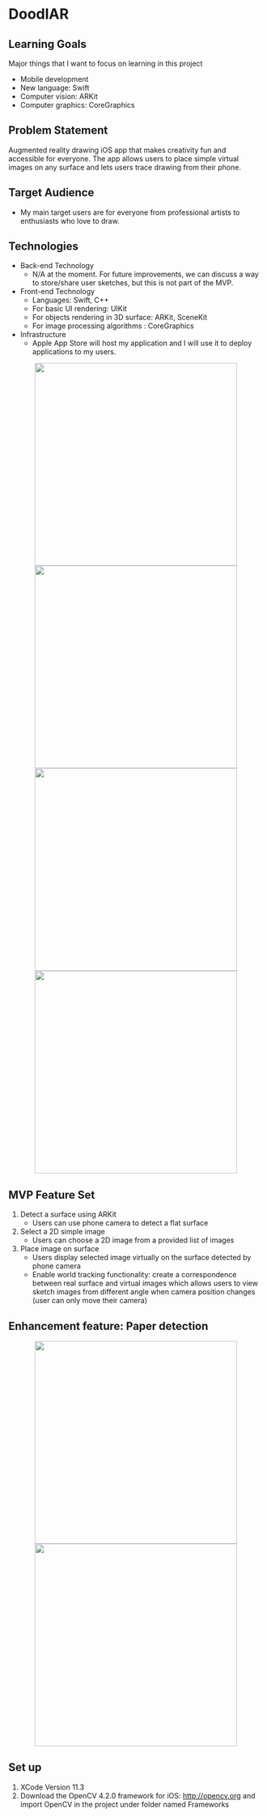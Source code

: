 # DoodlAR

## Learning Goals
Major things that I want to focus on learning in this project
- Mobile development
- New language: Swift
- Computer vision: ARKit
- Computer graphics: CoreGraphics

## Problem Statement

Augmented reality drawing iOS app that makes creativity fun and accessible for everyone. The app allows users to place simple virtual images on any surface and lets users trace drawing from their phone. 

## Target Audience

- My main target users are for everyone from professional artists to enthusiasts who love to draw.

## Technologies

- Back-end Technology
    - N/A at the moment. For future improvements, we can discuss a way to store/share user sketches, but this is not part of the MVP.
- Front-end Technology
    - Languages: Swift, C++
    - For basic UI rendering: UIKit
    - For objects rendering in 3D surface: ARKit, SceneKit
    - For image processing algorithms : CoreGraphics
- Infrastructure
  - Apple App Store will host my application and I will use it to deploy applications to my users.

<p align="center">
  <img height="400" src="https://media.giphy.com/media/UtJb45Hl1rdiWHnRRb/giphy.gif">
  <img height="400" src="https://media.giphy.com/media/JR0zNQUmqeiRzcm1ag/giphy.gif">
  <br>
  <img height="400" src="https://media.giphy.com/media/JQGsEtxlqmcIlAzlcM/giphy.gif">
  <img height="400" src="https://media.giphy.com/media/YqyrucDHrWS8jsLBCD/giphy.gif">
</p>


## MVP Feature Set
1.  Detect a surface using ARKit
    - Users can use phone camera to detect a flat surface
1.  Select a 2D simple image
    - Users can choose a 2D image from a provided list of images
1.  Place image on surface
    - Users display selected image virtually on the surface detected by phone camera
    - Enable world tracking functionality: create a correspondence between real surface and virtual images which allows users to view sketch images from different angle when camera position changes (user can only move their camera)

## Enhancement feature: Paper detection
<p align="center">
  <img height="400" src="https://media.giphy.com/media/XdDyKEkeZnBmPshDp7/giphy.gif">
  <img height="400" src="https://media.giphy.com/media/XD4beHyoGZvHAwdzHS/giphy.gif">
</p>

## Set up
1. XCode Version 11.3 
1. Download the OpenCV 4.2.0 framework for iOS: http://opencv.org and import OpenCV in the project under folder named Frameworks